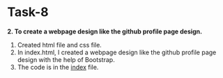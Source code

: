 # Task-8
**2. To create a webpage design like the github profile page design.**

1. Created html file and css file.
2. In index.html, I created a webpage design like the github profile page design with the help of Bootstrap. 
3. The code is in the [index](./index.html) file.